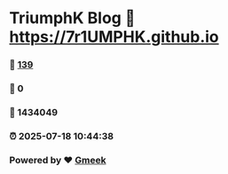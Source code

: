 # TriumphK Blog :link: https://7r1UMPHK.github.io 
### :page_facing_up: [139](https://7r1UMPHK.github.io/tag.html) 
### :speech_balloon: 0 
### :hibiscus: 1434049 
### :alarm_clock: 2025-07-18 10:44:38 
### Powered by :heart: [Gmeek](https://github.com/Meekdai/Gmeek)
